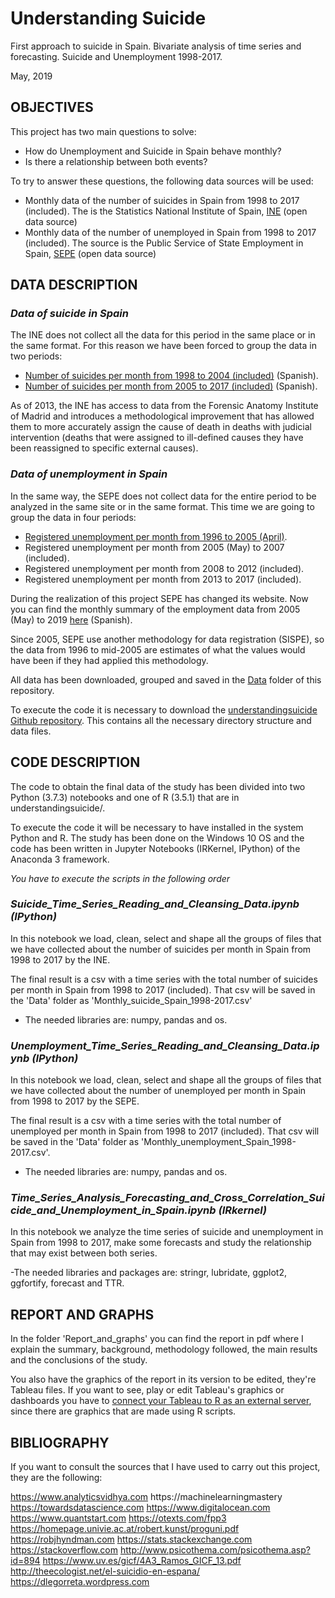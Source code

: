 # Understanding Suicide
First approach to suicide in Spain. Bivariate analysis of time series and forecasting. Suicide and Unemployment 1998-2017.

May, 2019

## OBJECTIVES

This project has two main questions to solve:

- How do Unemployment and Suicide in Spain behave monthly?
- Is there a relationship between both events?


To try to answer these questions, the following data sources will be used:

- Monthly data of the number of suicides in Spain from 1998 to 2017 (included). The is the 
Statistics National Institute of Spain, [INE](https://www.ine.es) (open data source)
- Monthly data of the number of unemployed in Spain from 1998 to 2017 (included). The source is the
Public Service of State Employment in Spain, [SEPE](https://www.sepe.es) (open data source)

## DATA DESCRIPTION

### *Data of suicide in Spain*
The INE does not collect all the data for this period in the same place or in the same format. For this reason we have been forced to group the data in two periods:
- [Number of suicides per month from 1998 to 2004 (included)](https://www.ine.es/jaxi/Tabla.htm?path=/t18/p427/a1998/l0/&file=03013.px) (Spanish).
- [Number of suicides per month from 2005 to 2017 (included)](https://www.ine.es/jaxi/Tabla.htm?path=/t15/p417/a2005/l0/&file=05006.px&L=0) (Spanish).

As of 2013, the INE has access to data from the Forensic Anatomy Institute of Madrid and introduces a methodological improvement that has allowed them to more accurately assign the cause of death in deaths with judicial intervention (deaths that were assigned to ill-defined causes they have been reassigned to specific external causes).

### *Data of unemployment in Spain*
In the same way, the SEPE does not collect data for the entire period to be analyzed in the same site or in the same format. This time we are going to group the data in four periods:
- [Registered unemployment per month from 1996 to 2005 (April)](http://www.sepe.es/HomeSepe/que-es-el-sepe/estadisticas/empleo.html).
- Registered unemployment per month from 2005 (May) to 2007 (included).
- Registered unemployment per month from 2008 to 2012 (included).
- Registered unemployment per month from 2013 to 2017 (included).

During the realization of this project SEPE has changed its website. Now you can find the monthly summary of the employment data from 
2005 (May) to 2019 [here](https://www.sepe.es/HomeSepe/que-es-el-sepe/estadisticas/datos-avance/datos.html) (Spanish).

Since 2005, SEPE use another methodology for data registration (SISPE), so the data from 1996 to mid-2005 are estimates of what the 
values would have been if they had applied this methodology.

All data has been downloaded, grouped and saved in the [Data](https://github.com/tonilopezrosell/understandingsuicide/tree/master/Data) folder of this repository.

To execute the code it is necessary to download the [understandingsuicide Github repository](https://github.com/tonilopezrosell/understandingsuicide). This contains all the necessary directory structure and data files. 


## CODE DESCRIPTION

The code to obtain the final data of the study has been divided into two Python (3.7.3) notebooks and one of R (3.5.1) that are in understandingsuicide/.

To execute the code it will be necessary to have installed in the system Python and R. The study has been done on the Windows 10 OS and the code has been written in Jupyter Notebooks (IRKernel, IPython) of the Anaconda 3 framework.

*You have to execute the scripts in the following order*
### *Suicide_Time_Series_Reading_and_Cleansing_Data.ipynb (IPython)*
In this notebook we load, clean, select and shape all the groups of files that we have collected about the number of suicides per month in Spain from 1998 to 2017 by the INE.

The final result is a csv with a time series with the total number of suicides per month in Spain from 1998 to 2017 (included). That csv will be saved in the 'Data' folder as 'Monthly_suicide_Spain_1998-2017.csv'

- The needed libraries are: numpy, pandas and os.

### *Unemployment_Time_Series_Reading_and_Cleansing_Data.ipynb (IPython)*

In this notebook we load, clean, select and shape all the groups of files that we have collected about the number of unemployed per month in Spain from 1998 to 2017 by the SEPE.

The final result is a csv with a time series with the total number of unemployed per month in Spain from 1998 to 2017 (included). That csv will be saved in the 'Data' folder as 'Monthly_unemployment_Spain_1998-2017.csv'.

- The needed libraries are: numpy, pandas and os.

### *Time_Series_Analysis_Forecasting_and_Cross_Correlation_Suicide_and_Unemployment_in_Spain.ipynb (IRkernel)*

In this notebook we analyze the time series of suicide and unemployment in Spain from 1998 to 2017, make some forecasts and study the relationship that may exist between both series.

-The needed libraries and packages are: stringr, lubridate, ggplot2, ggfortify, forecast and TTR.


## REPORT AND GRAPHS

In the folder 'Report_and_graphs' you can find the report in pdf where I explain the summary, background, methodology followed, the main results and the conclusions of the study. 

You also have the graphics of the report in its version to be edited, they're Tableau files. If you want to see, play or edit Tableau's graphics or dashboards you have to [connect your Tableau to R as an external server](https://community.tableau.com/thread/236068), since there are graphics that are made using R scripts.


## BIBLIOGRAPHY

If you want to consult the sources that I have used to carry out this project, they are the following:

https://www.analyticsvidhya.com
https://machinelearningmastery
https://towardsdatascience.com
https://www.digitalocean.com
https://www.quantstart.com
https://otexts.com/fpp3
https://homepage.univie.ac.at/robert.kunst/proguni.pdf
https://robjhyndman.com
https://stats.stackexchange.com
https://stackoverflow.com
http://www.psicothema.com/psicothema.asp?id=894
https://www.uv.es/gicf/4A3_Ramos_GICF_13.pdf
http://theecologist.net/el-suicidio-en-espana/
https://dlegorreta.wordpress.com

